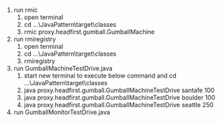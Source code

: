 1. run rmic
    1) open terminal
    2) cd ...\JavaPattern\target\classes 
    3) rmic proxy.headfirst.gumball.GumballMachine
2. run rmiregistry
    1) open terminal
    2) cd ...\JavaPattern\target\classes
    3) rmiregistry
3. run GumballMachineTestDrive.java 
    1) start new terminal to execute below command and cd ...\JavaPattern\target\classes
    2) java proxy.headfirst.gumball.GumballMachineTestDrive santafe 100 
    3) java proxy.headfirst.gumball.GumballMachineTestDrive boulder 100
    4) java proxy.headfirst.gumball.GumballMachineTestDrive seattle 250
3. run GumballMonitorTestDrive.java 
    
 



    
